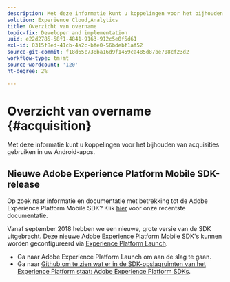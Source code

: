 ```yaml
---
description: Met deze informatie kunt u koppelingen voor het bijhouden van aankopen gebruiken in uw iOS-toepassingen.
solution: Experience Cloud,Analytics
title: Overzicht van overname
topic-fix: Developer and implementation
uuid: e22d2785-58f1-4841-9163-912c5e0f5d61
exl-id: 0315f8ed-41cb-4a2c-bfe0-56bdebf1af52
source-git-commit: f18d65c738ba16d9f1459ca485d87be708cf23d2
workflow-type: tm+mt
source-wordcount: '120'
ht-degree: 2%

---
```


# Overzicht van overname {#acquisition}

Met deze informatie kunt u koppelingen voor het bijhouden van acquisities gebruiken in uw Android-apps.

## Nieuwe Adobe Experience Platform Mobile SDK-release

Op zoek naar informatie en documentatie met betrekking tot de Adobe Experience Platform Mobile SDK? Klik [hier](https://aep-sdks.gitbook.io/docs/) voor onze recentste documentatie.

Vanaf september 2018 hebben we een nieuwe, grote versie van de SDK uitgebracht. Deze nieuwe Adobe Experience Platform Mobile SDK&#39;s kunnen worden geconfigureerd via [Experience Platform Launch](https://www.adobe.com/experience-platform/launch.html).

* Ga naar Adobe Experience Platform Launch om aan de slag te gaan.
* Ga naar [Github om te zien wat er in de SDK-opslagruimten van het Experience Platform staat: Adobe Experience Platform SDKs](https://github.com/Adobe-Marketing-Cloud/acp-sdks).
